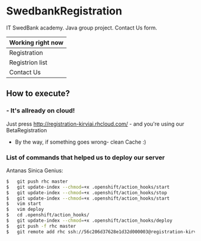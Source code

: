 # SwedbankRegistration
IT SwedBank academy. Java group project. Contact Us form.

| Working right now       |
| ----------------------- |
| Registration            |
| Registrion list         |
| Contact Us              |

How to execute?
----------
### - It's allready on cloud!
Just press http://registration-kirviai.rhcloud.com/ - and you're using our BetaRegistration

- By the way, if something goes wrong- clean Cache :)

### List of commands that helped us to deploy our server

Antanas Sinica Genius:

```sh
$   git push rhc master
$   git update-index --chmod=+x .openshift/action_hooks/start
$   git update-index --chmod=+x .openshift/action_hooks/stop
$   git update-index --chmod=+x .openshift/action_hooks/start
$   vim start
$   vim deploy
$   cd .openshift/action_hooks/
$   git update-index --chmod=+x .openshift/action_hooks/deploy
$   git push -f rhc master
$   git remote add rhc ssh://56c206d37628e1d32d000003@registration-kirviai.rhcloud.com/~/git/registration.git/
```
